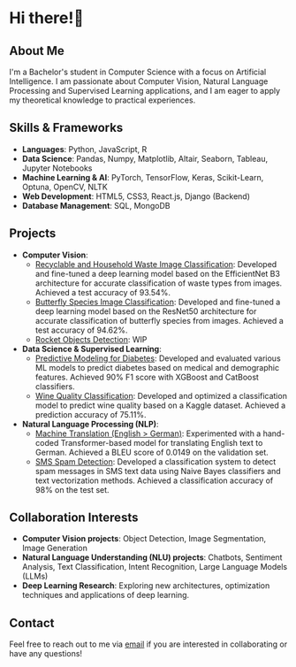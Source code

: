 # Hi there!👋

## About Me
I'm a Bachelor's student in Computer Science with a focus on Artificial Intelligence. I am passionate about Computer Vision, Natural Language Processing and Supervised Learning applications, and I am eager to apply my theoretical knowledge to practical experiences. 

## Skills & Frameworks
- **Languages**: Python, JavaScript, R
- **Data Science**: Pandas, Numpy, Matplotlib, Altair, Seaborn, Tableau, Jupyter Notebooks
- **Machine Learning & AI**: PyTorch, TensorFlow, Keras, Scikit-Learn, Optuna, OpenCV, NLTK
- **Web Development**: HTML5, CSS3, React.js, Django (Backend)
- **Database Management**: SQL, MongoDB

## Projects
- **Computer Vision**:
  - [Recyclable and Household Waste Image Classification](https://github.com/Vaquita-AI/Recyclable-and-Household-Waste-Image-Classification): Developed and fine-tuned a deep learning model based on the EfficientNet B3 architecture for accurate classification of waste types from images. Achieved a test accuracy of 93.54%.
  - [Butterfly Species Image Classification](https://github.com/Vaquita-AI/Butterfly-Image-Classification): Developed and fine-tuned a deep learning model based on the ResNet50 architecture for accurate classification of butterfly species from images. Achieved a test accuracy of 94.62%.
  - [Rocket Objects Detection](https://github.com/Vaquita-AI/Rocket-Objects-Detection): WIP
- **Data Science & Supervised Learning**:
  - [Predictive Modeling for Diabetes](https://github.com/Vaquita-AI/Diabetes-Prediction): Developed and evaluated various ML models to predict diabetes based on medical and demographic features. Achieved 90% F1 score with XGBoost and CatBoost classifiers.
  - [Wine Quality Classification](https://github.com/Vaquita-AI/Wine-Quality-Classification): Developed and optimized a classification model to predict wine quality based on a Kaggle dataset. Achieved a prediction accuracy of 75.11%.
- **Natural Language Processing (NLP)**:
  - [Machine Translation (English > German)](https://github.com/Vaquita-AI/Machine-Translation-EN-DE): Experimented with a hand-coded Transformer-based model for translating English text to German. Achieved a BLEU score of 0.0149 on the validation set.
  - [SMS Spam Detection](https://github.com/Vaquita-AI/SMS-Spam-Detection): Developed a classification system to detect spam messages in SMS text data using Naive Bayes classifiers and text vectorization methods. Achieved a classification accuracy of 98% on the test set.


## Collaboration Interests
- **Computer Vision projects**: Object Detection, Image Segmentation, Image Generation
- **Natural Language Understanding (NLU)  projects**: Chatbots, Sentiment Analysis, Text Classification, Intent Recognition, Large Language Models (LLMs)
- **Deep Learning Research**: Exploring new architectures, optimization techniques and applications of deep learning.

## Contact
Feel free to reach out to me via [email](mailto:zlomz19z@gmail.com) if you are interested in collaborating or have any questions!





